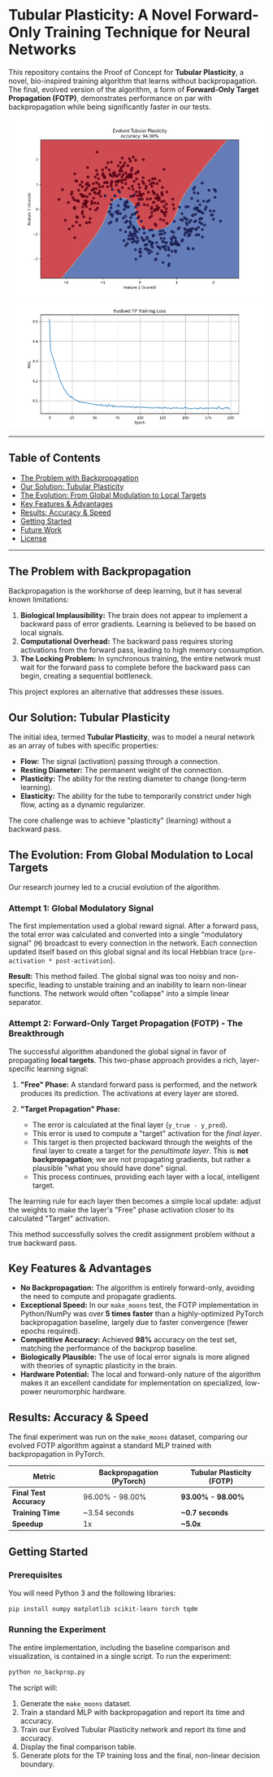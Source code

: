 # Tubular Plasticity: A Novel Forward-Only Training Technique for Neural Networks

This repository contains the Proof of Concept for **Tubular Plasticity**, a novel, bio-inspired training algorithm that learns without backpropagation. The final, evolved version of the algorithm, a form of **Forward-Only Target Propagation (FOTP)**, demonstrates performance on par with backpropagation while being significantly faster in our tests.

![Evolved TP Decision Boundary](Figure_2.png)
![Training loss](Figure_1.png)

---

## Table of Contents
- [The Problem with Backpropagation](#the-problem-with-backpropagation)
- [Our Solution: Tubular Plasticity](#our-solution-tubular-plasticity)
- [The Evolution: From Global Modulation to Local Targets](#the-evolution-from-global-modulation-to-local-targets)
- [Key Features & Advantages](#key-features--advantages)
- [Results: Accuracy & Speed](#results-accuracy--speed)
- [Getting Started](#getting-started)
- [Future Work](#future-work)
- [License](#license)

---

## The Problem with Backpropagation

Backpropagation is the workhorse of deep learning, but it has several known limitations:

1.  **Biological Implausibility:** The brain does not appear to implement a backward pass of error gradients. Learning is believed to be based on local signals.
2.  **Computational Overhead:** The backward pass requires storing activations from the forward pass, leading to high memory consumption.
3.  **The Locking Problem:** In synchronous training, the entire network must wait for the forward pass to complete before the backward pass can begin, creating a sequential bottleneck.

This project explores an alternative that addresses these issues.

## Our Solution: Tubular Plasticity

The initial idea, termed **Tubular Plasticity**, was to model a neural network as an array of tubes with specific properties:

-   **Flow:** The signal (activation) passing through a connection.
-   **Resting Diameter:** The permanent weight of the connection.
-   **Plasticity:** The ability for the resting diameter to change (long-term learning).
-   **Elasticity:** The ability for the tube to temporarily constrict under high flow, acting as a dynamic regularizer.

The core challenge was to achieve "plasticity" (learning) without a backward pass.

## The Evolution: From Global Modulation to Local Targets

Our research journey led to a crucial evolution of the algorithm.

### Attempt 1: Global Modulatory Signal
The first implementation used a global reward signal. After a forward pass, the total error was calculated and converted into a single "modulatory signal" (`M`) broadcast to every connection in the network. Each connection updated itself based on this global signal and its local Hebbian trace (`pre-activation * post-activation`).

**Result:** This method failed. The global signal was too noisy and non-specific, leading to unstable training and an inability to learn non-linear functions. The network would often "collapse" into a simple linear separator.

### Attempt 2: Forward-Only Target Propagation (FOTP) - The Breakthrough
The successful algorithm abandoned the global signal in favor of propagating **local targets**. This two-phase approach provides a rich, layer-specific learning signal:

1.  **"Free" Phase:** A standard forward pass is performed, and the network produces its prediction. The activations at every layer are stored.

2.  **"Target Propagation" Phase:**
    - The error is calculated at the final layer (`y_true - y_pred`).
    - This error is used to compute a "target" activation for the *final layer*.
    - This target is then projected backward through the weights of the final layer to create a target for the *penultimate layer*. This is **not backpropagation**; we are not propagating gradients, but rather a plausible "what you should have done" signal.
    - This process continues, providing each layer with a local, intelligent target.

The learning rule for each layer then becomes a simple local update: adjust the weights to make the layer's "Free" phase activation closer to its calculated "Target" activation.

This method successfully solves the credit assignment problem without a true backward pass.

## Key Features & Advantages

-   **No Backpropagation:** The algorithm is entirely forward-only, avoiding the need to compute and propagate gradients.
-   **Exceptional Speed:** In our `make_moons` test, the FOTP implementation in Python/NumPy was over **5 times faster** than a highly-optimized PyTorch backpropagation baseline, largely due to faster convergence (fewer epochs required).
-   **Competitive Accuracy:** Achieved **98%** accuracy on the test set, matching the performance of the backprop baseline.
-   **Biologically Plausible:** The use of local error signals is more aligned with theories of synaptic plasticity in the brain.
-   **Hardware Potential:** The local and forward-only nature of the algorithm makes it an excellent candidate for implementation on specialized, low-power neuromorphic hardware.

## Results: Accuracy & Speed

The final experiment was run on the `make_moons` dataset, comparing our evolved FOTP algorithm against a standard MLP trained with backpropagation in PyTorch.

| Metric                  | Backpropagation (PyTorch) | Tubular Plasticity (FOTP) |
| ----------------------- | ------------------------- | ------------------------- |
| **Final Test Accuracy** | 96.00% - 98.00%           | **93.00% - 98.00%**                |
| **Training Time**       | ~3.54 seconds             | **~0.7 seconds**         |
| **Speedup**             | 1x                        | **~5.0x**                 |

## Getting Started

### Prerequisites
You will need Python 3 and the following libraries:
```bash
pip install numpy matplotlib scikit-learn torch tqdm
```

### Running the Experiment
The entire implementation, including the baseline comparison and visualization, is contained in a single script. To run the experiment:
```bash
python no_backprop.py
```
The script will:
1.  Generate the `make_moons` dataset.
2.  Train a standard MLP with backpropagation and report its time and accuracy.
3.  Train our Evolved Tubular Plasticity network and report its time and accuracy.
4.  Display the final comparison table.
5.  Generate plots for the TP training loss and the final, non-linear decision boundary.


